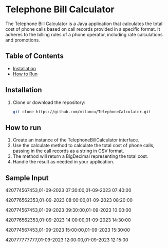 # Telephone Bill Calculator

The Telephone Bill Calculator is a Java application that calculates the total cost of phone calls based on call records provided in a specific format. It adheres to the billing rules of a phone operator, including rate calculations and promotions.

## Table of Contents

- [Installation](#installation)
- [How to Run](#how-to-run)

## Installation

1. Clone or download the repository:

   ```bash
   git clone https://github.com/milancu/TelephoneCalculator.git

## How to run
1. Create an instance of the TelephoneBillCalculator interface.
2. Use the calculate method to calculate the total cost of phone calls, passing in the call records as a string in CSV format.
3. The method will return a BigDecimal representing the total cost.
4. Handle the result as needed in your application.

## Sample Input
420774567453,01-09-2023 07:30:00,01-09-2023 07:40:00 

420776562353,01-09-2023 08:00:00,01-09-2023 08:20:00

420774567453,01-09-2023 09:30:00,01-09-2023 10:00:00

420776562353,01-09-2023 14:00:00,01-09-2023 14:30:00

420774567453,01-09-2023 15:00:00,01-09-2023 15:30:00

420777777777,01-09-2023 12:00:00,01-09-2023 12:15:00